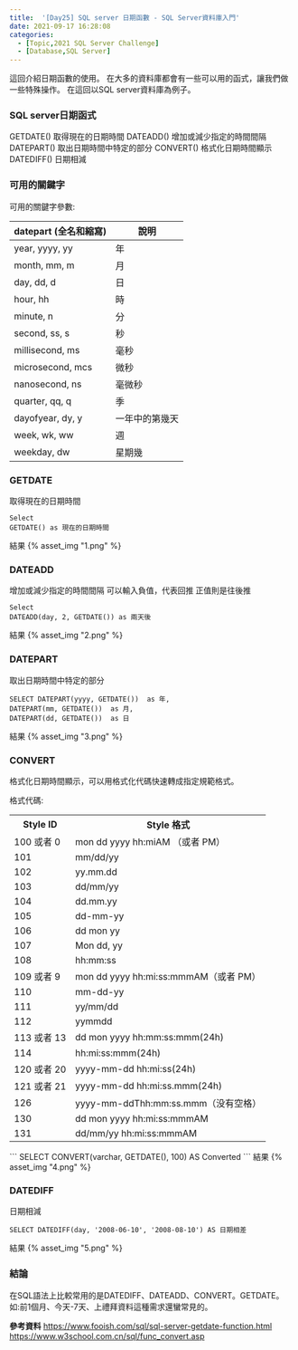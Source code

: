 ```yaml
---
title:  '[Day25] SQL server 日期函數 - SQL Server資料庫入門'
date: 2021-09-17 16:28:08
categories:
  - [Topic,2021 SQL Server Challenge]
  - [Database,SQL Server]
---
```

這回介紹日期函數的使用。
在大多的資料庫都會有一些可以用的函式，讓我們做一些特殊操作。
在這回以SQL server資料庫為例子。

### SQL server日期函式
GETDATE() 取得現在的日期時間
DATEADD() 增加或減少指定的時間間隔
DATEPART() 取出日期時間中特定的部分
CONVERT() 格式化日期時間顯示
DATEDIFF() 日期相減

### 可用的關鍵字
可用的關鍵字參數:
<table><thead><tr><th>datepart (全名和縮寫)</th><th>說明</th></tr></thead><tbody><tr><td>year, yyyy, yy</td><td>年</td></tr><tr><td>month, mm, m</td><td>月</td></tr><tr><td>day, dd, d</td><td>日</td></tr><tr><td>hour, hh</td><td>時</td></tr><tr><td>minute, n</td><td>分</td></tr><tr><td>second, ss, s</td><td>秒</td></tr><tr><td>millisecond, ms</td><td>毫秒</td></tr><tr><td>microsecond, mcs</td><td>微秒</td></tr><tr><td>nanosecond, ns</td><td>毫微秒</td></tr><tr><td>quarter, qq, q</td><td>季</td></tr><tr><td>dayofyear, dy, y</td><td>一年中的第幾天</td></tr><tr><td>week, wk, ww</td><td>週</td></tr><tr><td>weekday, dw</td><td>星期幾</td></tr></tbody></table>


### GETDATE
取得現在的日期時間
```
Select 
GETDATE() as 現在的日期時間
```
結果
{% asset_img "1.png" %}

### DATEADD
增加或減少指定的時間間隔
可以輸入負值，代表回推
正值則是往後推
```
Select 
DATEADD(day, 2, GETDATE()) as 兩天後
```
結果
{% asset_img "2.png" %}


### DATEPART
取出日期時間中特定的部分
```
SELECT DATEPART(yyyy, GETDATE())  as 年,
DATEPART(mm, GETDATE())  as 月,
DATEPART(dd, GETDATE())  as 日
```
結果
{% asset_img "3.png" %}


### CONVERT
格式化日期時間顯示，可以用格式化代碼快速轉成指定規範格式。

格式代碼:
<table>
<tbody><tr>
<th>Style ID</th>
<th>Style 格式</th>
</tr>

<tr>
<td>100 或者 0</td>
<td>mon dd yyyy hh:miAM （或者 PM）</td>
</tr>

<tr>
<td>101</td>
<td>mm/dd/yy</td>
</tr>

<tr>
<td>102</td>
<td>yy.mm.dd</td>
</tr>

<tr>
<td>103</td>
<td>dd/mm/yy</td>
</tr>

<tr>
<td>104</td>
<td>dd.mm.yy</td>
</tr>

<tr>
<td>105</td>
<td>dd-mm-yy</td>
</tr>

<tr>
<td>106</td>
<td>dd mon yy</td>
</tr>

<tr>
<td>107</td>
<td>Mon dd, yy</td>
</tr>

<tr>
<td>108</td>
<td>hh:mm:ss</td>
</tr>

<tr>
<td>109 或者 9</td>
<td>mon dd yyyy hh:mi:ss:mmmAM（或者 PM）</td>
</tr>

<tr>
<td>110</td>
<td>mm-dd-yy</td>
</tr>

<tr>
<td>111</td>
<td>yy/mm/dd</td>
</tr>

<tr>
<td>112</td>
<td>yymmdd</td></tr>

<tr>
<td>113 或者 13</td>
<td>dd mon yyyy hh:mm:ss:mmm(24h)</td>
</tr>

<tr>
<td>114</td>
<td>hh:mi:ss:mmm(24h)</td>
</tr>

<tr>
<td>120 或者 20</td>
<td>yyyy-mm-dd hh:mi:ss(24h)</td>
</tr>

<tr>
<td>121 或者 21</td>
<td>yyyy-mm-dd hh:mi:ss.mmm(24h)</td>
</tr>

<tr>
<td>126</td>
<td>yyyy-mm-ddThh:mm:ss.mmm（没有空格）</td>
</tr>

<tr>
<td>130</td>
<td>dd mon yyyy hh:mi:ss:mmmAM</td>
</tr>

<tr>
<td>131</td>
<td>dd/mm/yy hh:mi:ss:mmmAM</td>
</tr>
</tbody></table>
```
SELECT CONVERT(varchar, GETDATE(), 100) AS Converted
```
結果
{% asset_img "4.png" %}

### DATEDIFF
日期相減

```
SELECT DATEDIFF(day, '2008-06-10', '2008-08-10') AS 日期相差
```
結果
{% asset_img "5.png" %}


### 結論
在SQL語法上比較常用的是DATEDIFF、DATEADD、CONVERT。GETDATE。
如:前1個月、今天-7天、上禮拜資料這種需求還蠻常見的。

**參考資料**
https://www.fooish.com/sql/sql-server-getdate-function.html
https://www.w3school.com.cn/sql/func_convert.asp